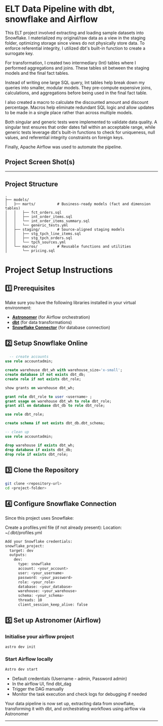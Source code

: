 # ELT Data Pipeline with dbt, snowflake and Airflow

This ELT project involved extracting and loading sample datasets into Snowflake. I materialized my original/raw data as a view in the staging folder, optimizing storage since views do not physically store data. To enforce referential integrity, I utilized dbt's built-in function to create a surrogate key.

For transformation, I created two intermediary (Int) tables where I performed aggregations and joins. These tables sit between the staging models and the final fact tables.

Instead of writing one large SQL query, Int tables help break down my queries into smaller, modular models. They pre-compute expensive joins, calculations, and aggregations before being used in the final fact table.

I also created a macro to calculate the discounted amount and discount percentage. Macros help eliminate redundant SQL logic and allow updates to be made in a single place rather than across multiple models.

Both singular and generic tests were implemented to validate data quality. A singular test ensures that order dates fall within an acceptable range, while generic tests leverage dbt's built-in functions to check for uniqueness, null values, and referential integrity constraints on foreign keys.

Finally, Apache Airflow was used to automate the pipeline.

## Project Screen Shot(s)

---

## Project Structure
```plaintext
.
├── models/
│   ├── marts/          # Business-ready models (fact and dimension tables)
│   │   ├── fct_orders.sql
│   │   ├── int_order_items.sql
│   │   └── int_order_items_summary.sql
│   │   └── generic_tests.yml
│   ├── staging/        # Source-aligned staging models
│   │   ├── stg_tpch_line_items.sql
│   │   ├── stg_tpch_orders.sql
│   │   └── tpch_sources.yml
│   └── macros/         # Reusable functions and utilities
│       └── pricing.sql
```

# Project Setup Instructions  

## 1️⃣ Prerequisites  
Make sure you have the following libraries installed in your virtual environment:  
- **[Astronomer](https://www.astronomer.io/)** (for Airflow orchestration)  
- **[dbt](https://www.getdbt.com/)** (for data transformations)  
- **[Snowflake Connector](https://docs.snowflake.com/en/user-guide/python-connector)** (for database connection)
  
## 2️⃣ Setup Snowflake Online
```sql
  -- create accounts
use role accountadmin;

create warehouse dbt_wh with warehouse_size='x-small';
create database if not exists dbt_db;
create role if not exists dbt_role;

show grants on warehouse dbt_wh;

grant role dbt_role to user <username> ;
grant usage on warehouse dbt_wh to role dbt_role;
grant all on database dbt_db to role dbt_role;

use role dbt_role;

create schema if not exists dbt_db.dbt_schema;

-- clean up
use role accountadmin;

drop warehouse if exists dbt_wh;
drop database if exists dbt_db;
drop role if exists dbt_role;
```

## 3️⃣ Clone the Repository  
```bash
git clone <repository-url>
cd <project-folder>
```
## 4️⃣ Configure Snowflake Connection
Since this project uses Snowflake:

Create a profiles.yml file (if not already present):
Location: ~/.dbt/profiles.yml
```bash
Add your Snowflake credentials:
snowflake_project:
  target: dev
  outputs:
    dev:
      type: snowflake
      account: <your_account>
      user: <your_username>
      password: <your_password>
      role: <your_role>
      database: <your_database>
      warehouse: <your_warehouse>
      schema: <your_schema>
      threads: 10
      client_session_keep_alive: false
```

## 5️⃣ Set up Astronomer (Airflow) 
### Initialise your airflow project
```bash
astro dev init
```
### Start Airflow locally 
```bash
Astro dev start
```
- Default credentials (Username - admin, Password admin)
- In the airflow UI, find dbt_dag 
- Trigger the DAG manually 
- Monitor the task execution and check logs for debugging if needed

Your data pipeline is now set up, extracting data from snowflake, transforming it with dbt, and orchestrating workflows using airflow via Astronomer

---

